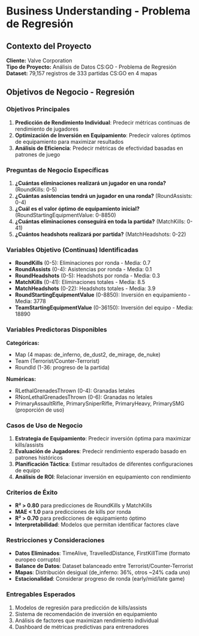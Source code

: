 # Business Understanding - Problema de Regresión

## Contexto del Proyecto
**Cliente:** Valve Corporation  
**Tipo de Proyecto:** Análisis de Datos CS:GO - Problema de Regresión  
**Dataset:** 79,157 registros de 333 partidas CS:GO en 4 mapas  

## Objetivos de Negocio - Regresión

### Objetivos Principales
1. **Predicción de Rendimiento Individual**: Predecir métricas continuas de rendimiento de jugadores
2. **Optimización de Inversión en Equipamiento**: Predecir valores óptimos de equipamiento para maximizar resultados
3. **Análisis de Eficiencia**: Predecir métricas de efectividad basadas en patrones de juego

### Preguntas de Negocio Específicas
1. **¿Cuántas eliminaciones realizará un jugador en una ronda?** (RoundKills: 0-5)
2. **¿Cuántas asistencias tendrá un jugador en una ronda?** (RoundAssists: 0-4)  
3. **¿Cuál es el valor óptimo de equipamiento inicial?** (RoundStartingEquipmentValue: 0-8850)
4. **¿Cuántas eliminaciones conseguirá en toda la partida?** (MatchKills: 0-41)
5. **¿Cuántos headshots realizará por partida?** (MatchHeadshots: 0-22)

### Variables Objetivo (Continuas) Identificadas
- **RoundKills** (0-5): Eliminaciones por ronda - Media: 0.7
- **RoundAssists** (0-4): Asistencias por ronda - Media: 0.1  
- **RoundHeadshots** (0-5): Headshots por ronda - Media: 0.3
- **MatchKills** (0-41): Eliminaciones totales - Media: 8.5
- **MatchHeadshots** (0-22): Headshots totales - Media: 3.9
- **RoundStartingEquipmentValue** (0-8850): Inversión en equipamiento - Media: 3778
- **TeamStartingEquipmentValue** (0-36150): Inversión del equipo - Media: 18890

### Variables Predictoras Disponibles
**Categóricas:**
- Map (4 mapas: de_inferno, de_dust2, de_mirage, de_nuke)
- Team (Terrorist/Counter-Terrorist)
- RoundId (1-36: progreso de la partida)

**Numéricas:**
- RLethalGrenadesThrown (0-4): Granadas letales
- RNonLethalGrenadesThrown (0-6): Granadas no letales
- PrimaryAssaultRifle, PrimarySniperRifle, PrimaryHeavy, PrimarySMG (proporción de uso)

### Casos de Uso de Negocio
1. **Estrategia de Equipamiento**: Predecir inversión óptima para maximizar kills/assists
2. **Evaluación de Jugadores**: Predecir rendimiento esperado basado en patrones históricos
3. **Planificación Táctica**: Estimar resultados de diferentes configuraciones de equipo
4. **Análisis de ROI**: Relacionar inversión en equipamiento con rendimiento

### Criterios de Éxito
- **R² > 0.80** para predicciones de RoundKills y MatchKills
- **MAE < 1.0** para predicciones de kills por ronda
- **R² > 0.70** para predicciones de equipamiento óptimo
- **Interpretabilidad**: Modelos que permitan identificar factores clave

### Restricciones y Consideraciones
- **Datos Eliminados**: TimeAlive, TravelledDistance, FirstKillTime (formato europeo corrupto)
- **Balance de Datos**: Dataset balanceado entre Terrorist/Counter-Terrorist
- **Mapas**: Distribución desigual (de_inferno: 36%, otros ~24% cada uno)
- **Estacionalidad**: Considerar progreso de ronda (early/mid/late game)

### Entregables Esperados
1. Modelos de regresión para predicción de kills/assists
2. Sistema de recomendación de inversión en equipamiento
3. Análisis de factores que maximizan rendimiento individual
4. Dashboard de métricas predictivas para entrenadores